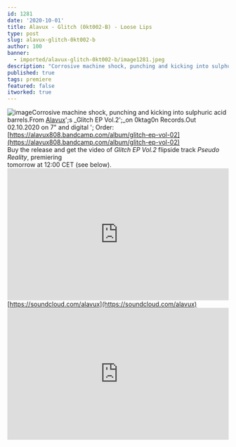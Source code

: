 ```yaml
---
id: 1281
date: '2020-10-01'
title: Alavux - Glitch (0kt002-B) - Loose Lips
type: post
slug: alavux-glitch-0kt002-b
author: 100
banner:
  - imported/alavux-glitch-0kt002-b/image1281.jpeg
description: "Corrosive machine shock, punching and kicking into sulphuric acid barrels. From Alavux's Glitch EP Vol.2\_on 0ktag0n Records. Out 02.10.2020 on 7\" and digital – Order: https://alavux808.bandcamp.com/album/glitch-ep-vol-02Buy the release and get the video of Glitch EP Vol.2 flipside track Pseudo Reality, premieringtomorrow at 12:00 CET (see below). https://soundcloud.com/alavux [...]Read More..."
published: true
tags: premiere
featured: false
itworked: true
---
```

![image](../imported/alavux-glitch-0kt002-b/image1281.jpeg)Corrosive machine shock, punching and kicking into sulphuric acid barrels.From [Alavux](https://alavux808.bandcamp.com)';s _Glitch EP Vol.2';_on 0ktag0n Records.Out 02.10.2020 on 7" and digital '; Order: [https://alavux808.bandcamp.com/album/glitch-ep-vol-02](https://alavux808.bandcamp.com/album/glitch-ep-vol-02)  
Buy the release and get the video of _Glitch EP Vol.2_ flipside track _Pseudo Reality_, premiering  
tomorrow at 12:00 CET (see below).<iframe width='100%' height='300' scrolling='no' frameborder='no' allow='autoplay' src='https://w.soundcloud.com/player/?url=https%3A//api.soundcloud.com/tracks/902863252&color=%23ff5500&auto_play=false&hide_related=false&show_comments=true&show_user=true&show_reposts=false&show_teaser=true'></iframe>[https://soundcloud.com/alavux](https://soundcloud.com/alavux)<iframe width='100%' height='300' scrolling='no' frameborder='no' allow='autoplay' src='https://www.youtube.com/embed/KH2NzJc_65w'></iframe>
